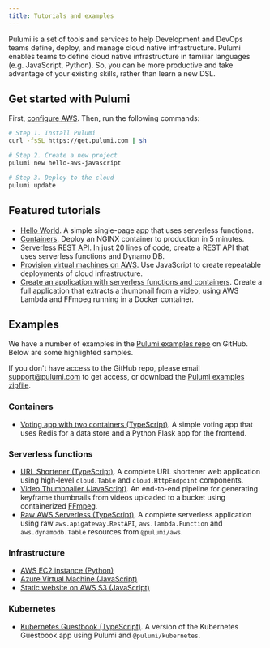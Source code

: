 ```yaml
---
title: Tutorials and examples
---
```


Pulumi is a set of tools and services to help Development and DevOps teams define, deploy, and manage cloud native infrastructure. Pulumi enables teams to define cloud native infrastructure in familiar languages (e.g. JavaScript, Python). So, you can be more productive and take advantage of your existing skills, rather than learn a new DSL.

## Get started with Pulumi

First, [configure AWS](../install/aws.html). Then, run the following commands: 

```bash
# Step 1. Install Pulumi
curl -fsSL https://get.pulumi.com | sh

# Step 2. Create a new project
pulumi new hello-aws-javascript

# Step 3. Deploy to the cloud
pulumi update
```

## Featured tutorials

- [Hello World](aws-hello-world.html). A simple single-page app that uses serverless functions.
- [Containers](aws-containers.html). Deploy an NGINX container to production in 5 minutes.
- [Serverless REST API](aws-rest-api.html). In just 20 lines of code, create a REST API that uses serverless functions and Dynamo DB.
- [Provision virtual machines on AWS](aws-ec2.html). Use JavaScript to create repeatable deployments of cloud infrastructure.
- [Create an application with serverless functions and containers](aws-extract-thumbnail.html). Create a full application that extracts a thumbnail from a video, using AWS Lambda and FFmpeg running in a Docker container.

## Examples

We have a number of examples in the [Pulumi examples repo](https://github.com/pulumi/examples) on GitHub. Below are some highlighted samples. 

If you don't have access to the GitHub repo, please email [support@pulumi.com](mailto:support@pulumi.com) to get access, or download the [Pulumi examples zipfile](/examples/pulumi-examples.zip).

### Containers

- [Voting app with two containers (TypeScript)](https://github.com/pulumi/examples/tree/master/cloud-ts-voting-app). 
A simple voting app that uses Redis for a data store and a Python Flask app for the frontend. 

### Serverless functions

- [URL Shortener (TypeScript)](https://github.com/pulumi/examples/tree/master/cloud-ts-url-shortener/). A complete URL shortener web application using high-level `cloud.Table` and `cloud.HttpEndpoint` components.
- [Video Thumbnailer (JavaScript)](https://github.com/pulumi/examples/tree/master/cloud-js-thumbnailer/). An end-to-end pipeline for generating keyframe thumbnails from videos uploaded to a bucket using containerized [FFmpeg](https://www.ffmpeg.org/).  
- [Raw AWS Serverless (TypeScript)](https://github.com/pulumi/examples/tree/master/aws-ts-serverless-raw). A complete serverless application using raw `aws.apigateway.RestAPI`, `aws.lambda.Function` and `aws.dynamodb.Table` resources from `@pulumi/aws`. 

### Infrastructure

- [AWS EC2 instance (Python)](https://github.com/pulumi/examples/tree/master/aws-py-webserver)
- [Azure Virtual Machine (JavaScript)](https://github.com/pulumi/examples/tree/master/azure-js-webserver)
- [Static website on AWS S3 (JavaScript)](https://github.com/pulumi/examples/tree/master/aws-js-s3-folder)

### Kubernetes 

- [Kubernetes Guestbook (TypeScript)](https://github.com/pulumi/examples/tree/master/kubernetes-ts-guestbook). A version of the Kubernetes Guestbook app using Pulumi and `@pulumi/kubernetes`.



<!-- LINKS: -->
[Pulumi examples repo]: https://github.com/pulumi/examples
<!-- END LINKS: -->

